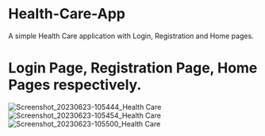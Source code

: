 # Health-Care-App
A simple Health Care application with Login, Registration and Home pages.
# Login Page, Registration Page, Home Pages respectively.
![Screenshot_20230623-105444_Health Care](https://github.com/KSaiteja05/Health-Care-App/assets/102404293/48fe08d4-b77a-45be-a159-ec74f4b9b039) 
![Screenshot_20230623-105454_Health Care](https://github.com/KSaiteja05/Health-Care-App/assets/102404293/e402d82f-aae5-4c3e-a658-18693036c9fa)
![Screenshot_20230623-105500_Health Care](https://github.com/KSaiteja05/Health-Care-App/assets/102404293/59ec4f4a-cab8-4379-819e-5eeb87a89e54)
